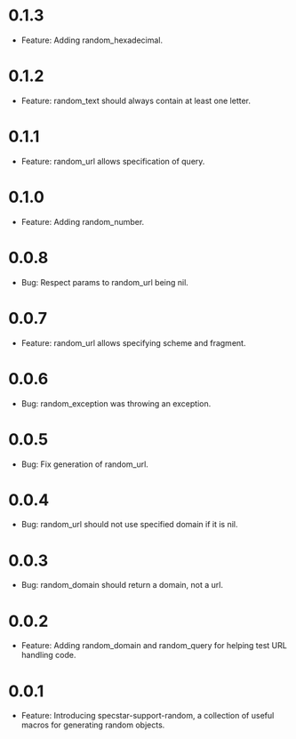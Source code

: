 # 0.1.3
  * Feature: Adding random_hexadecimal.

# 0.1.2
  * Feature: random_text should always contain at least one letter.

# 0.1.1
  * Feature: random_url allows specification of query.

# 0.1.0
  * Feature: Adding random_number.

# 0.0.8
  * Bug: Respect params to random_url being nil.

# 0.0.7
  * Feature: random_url allows specifying scheme and fragment.

# 0.0.6
  * Bug: random_exception was throwing an exception.

# 0.0.5
  * Bug: Fix generation of random_url.

# 0.0.4
  * Bug: random_url should not use specified domain if it is nil.

# 0.0.3
  * Bug: random_domain should return a domain, not a url.

# 0.0.2
  * Feature: Adding random_domain and random_query for helping test URL handling code.

# 0.0.1
  * Feature: Introducing specstar-support-random, a collection of useful macros for generating random objects.
